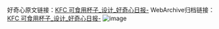 好奇心原文链接：[KFC 可食用杯子_设计_好奇心日报-](https://www.qdaily.com/articles/6912.html)
WebArchive归档链接：[KFC 可食用杯子_设计_好奇心日报-](http://web.archive.org/web/20190623171515/https://www.qdaily.com/articles/6912.html)
![image](http://ww3.sinaimg.cn/large/007d5XDply1g3wb91c8d6j30u029mag7)